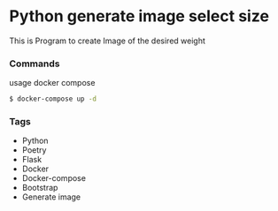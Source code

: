 # Python generate image select size

This is Program to create Image of the desired weight

### Commands

usage docker compose
```sh
$ docker-compose up -d
```

### Tags
- Python
- Poetry
- Flask
- Docker
- Docker-compose
- Bootstrap
- Generate image


